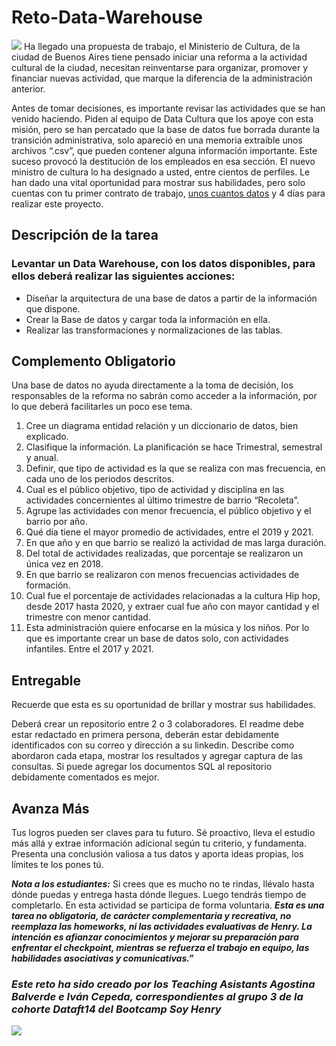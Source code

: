 # Reto-Data-Warehouse
![](https://github.com/Ivan-Cepeda/Reto-Data-Warehouse/blob/main/src/67-675661_data-warehouse-icon-png.png)
Ha llegado una propuesta de trabajo, el Ministerio de Cultura, de la ciudad de Buenos Aires tiene pensado iniciar una reforma a la actividad cultural de la ciudad, necesitan reinventarse para organizar, promover y financiar nuevas actividad, que marque la diferencia de la administración anterior. 

Antes de tomar decisiones, es importante revisar las actividades que se han venido haciendo. Piden al equipo de Data Cultura que los apoye con esta misión, pero se han percatado que la base de datos fue borrada durante la transición administrativa, solo apareció en una memoria extraíble unos archivos “.csv”, que pueden contener alguna información importante. Este suceso provocó la destitución de los empleados en esa sección. El nuevo ministro de cultura lo ha designado a usted, entre cientos de perfiles. Le han dado una vital oportunidad para mostrar sus habilidades, pero solo cuentas con tu primer contrato de trabajo, [unos cuantos datos](Data) y 4 días para realizar este proyecto.

## **Descripción de la tarea**

### Levantar un Data Warehouse, con los datos disponibles, para ellos deberá realizar las siguientes acciones:
- Diseñar la arquitectura de una base de datos a partir de la información que dispone.
- Crear la Base de datos y cargar toda la información en ella.
- Realizar las transformaciones y normalizaciones de las tablas.

## Complemento Obligatorio

Una base de datos no ayuda directamente a la toma de decisión, los responsables de la reforma no sabrán como acceder a la información, por lo que deberá facilitarles un poco ese tema.

1. Cree un diagrama entidad relación y un diccionario de datos, bien explicado.
2. Clasifique la información. La planificación se hace Trimestral, semestral y anual.  
3. Definir, que tipo de actividad es la que se realiza con mas frecuencia, en cada uno de los periodos descritos.
4. Cual es el público objetivo, tipo de actividad y disciplina en las actividades concernientes al último trimestre de barrio “Recoleta”.
5. Agrupe las actividades con menor frecuencia, el público objetivo y el barrio por año.
6. Qué día tiene el mayor promedio de actividades, entre el 2019 y 2021.
7. En que año y en que barrio se realizó la actividad de mas larga duración.
8. Del total de actividades realizadas, que porcentaje se realizaron un única vez en 2018.
9. En que barrio se realizaron con menos frecuencias actividades de formación.
10. Cual fue el porcentaje de actividades relacionadas a la cultura Hip hop, desde 2017 hasta 2020, y extraer cual fue año con mayor cantidad y el trimestre con menor cantidad.
11. Esta administración quiere enfocarse en la música y los niños. Por lo que es importante crear un base de datos solo, con actividades infantiles. Entre el 2017 y 2021.

## **Entregable**

Recuerde que esta es su oportunidad de brillar y mostrar sus habilidades. 

Deberá crear un repositorio entre 2 o 3 colaboradores. El readme debe estar redactado en primera persona, deberán estar debidamente identificados con su correo y dirección a su linkedin. Describe como abordaron cada etapa, mostrar los resultados y agregar captura de las consultas. Si puede agregar los documentos SQL al repositorio debidamente comentados es mejor. 

## Avanza Más

Tus logros pueden ser claves para tu futuro. Sé proactivo, lleva el estudio más allá y extrae información adicional según tu criterio, y fundamenta. Presenta una conclusión valiosa a tus datos y aporta ideas propias, los límites te los pones tú.  

***Nota a los estudiantes:*** Si crees que es mucho no te rindas, llévalo hasta dónde puedas y entrega hasta dónde llegues. Luego tendrás tiempo de completarlo. En esta actividad se participa de forma voluntaria. ***Esta es una tarea no obligatoria, de carácter complementaria y recreativa, no reemplaza las homeworks, ni las actividades evaluativas de Henry. La intención es afianzar conocimientos y mejorar su preparación para enfrentar el checkpoint, mientras se refuerza el trabajo en equipo, las habilidades asociativas y comunicativas.”***
### ***Este reto ha sido creado por los Teaching Asistants Agostina Balverde e Iván Cepeda, correspondientes al grupo 3 de la cohorte Dataft14 del Bootcamp Soy Henry***

![](https://github.com/Ivan-Cepeda/Reto-Data-Warehouse/blob/main/src/1688512044555.jpg)
